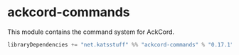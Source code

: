 # ackcord-commands

This module contains the command system for AckCord.

```scala
libraryDependencies += "net.katsstuff" %% "ackcord-commands" % "0.17.1"
```